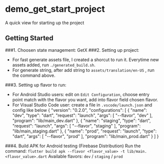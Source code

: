 # demo_get_start_project

A quick view for starting up the project

## Getting Started

###1. Choosen state management: GetX
###2. Setting up project:
  - For fast generate assets file, I created a shorcut to run it. Everytime new assets added, run `./generated_build.sh`.
  - For generate string, after add string to `assets/translation/en-US` , run the command above.

###3. Setting up flavor to run:
  - For Android Studio users: edit on `Edit Configuration`, choose entry point match with the flavor you want, add into flavor field chosen flavor.
  - For Visual Studio Code user: create a file in `.vscode/launch.json` and config like below
    {
    "version": "0.2.0",
    "configurations": [
        {
            "name": "dev",
            "type": "dart",
            "request": "launch",
            "args": [
                "--flavor",
                "dev"
            ],
            "program": "lib/main_dev.dart"
        },
        {
            "name": "staging",
            "type": "dart",
            "request": "launch",
            "args": [
                "--flavor",
                "staging"
            ],
            "program": "lib/main_staging.dart"
        },
        {
            "name": "prod",
            "request": "launch",
            "type": "dart",
            "args": [
                "--flavor",
                "prod"
            ],
            "program": "lib/main_prod.dart"
        }
    ]
  }

###4. Build APK for Android testing (Firebase Distribution)
Run the command: `flutter build apk --flavor <flavor_value> -t lib/main.<flavor_value>.dart`
Available flavors: `dev` / `staging` / `prod`
